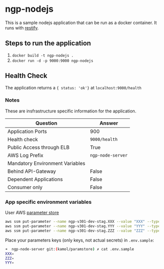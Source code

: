 # ngp-nodejs

This is a sample nodejs application that can be run as a docker container.
It runs with [restify](https://www.npmjs.com/package/restify).

## Steps to run the application

1. ```docker build -t ngp-nodejs .```
1. ```docker run -d -p 9000:9000 ngp-nodejs```

## Health Check

The application returns a ```{ status: 'ok'}``` at ```localhost:9000/health```

### Notes

These are insfrastructure specific information for the application.

| Question  | Answer |
| ------------- | ------------- |
| Application Ports  | 900  |
| Health check  | `9000/health`  |
| Public Access through ELB  |  True  |
| AWS Log Prefix | `ngp-node-server` | 
| Mandatory Environment Variables |  | 
| Behind API-Gateway | False | 
| Dependent Applications | False | 
| Consumer only | False | 

### App specific environment variables

User AWS [parameter store](https://aws.amazon.com/ec2/systems-manager/parameter-store/)

```bash
aws ssm put-parameter --name ngp-v301-dev-stag.XXX --value "XXX" --type SecureString
aws ssm put-parameter --name ngp-v301-dev-stag.YYY --value "YYY" --type SecureString
aws ssm put-parameter --name ngp-v301-dev-stag.ZZZ --value "ZZZ" --type SecureString
```

Place your parameters keys (only keys, not actual secrets) in `.env.sample`:

```bash
➜  ngp-node-server git:(kamol/paramstore) ✗ cat .env.sample
XXX=
ZZZ=
YYY=
```
